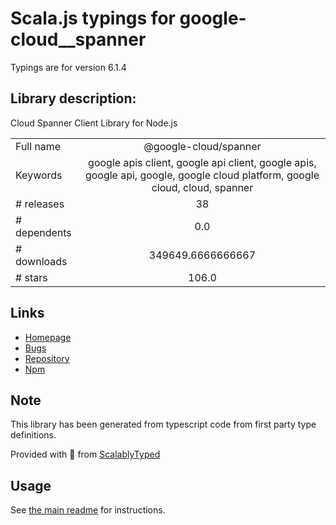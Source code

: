 
# Scala.js typings for google-cloud__spanner

Typings are for version 6.1.4

## Library description:
Cloud Spanner Client Library for Node.js

|                    |                 |
| ------------------ | :-------------: |
| Full name          | @google-cloud/spanner |
| Keywords           | google apis client, google api client, google apis, google api, google, google cloud platform, google cloud, cloud, spanner |
| # releases         | 38 |
| # dependents       | 0.0 |
| # downloads        | 349649.6666666667 |
| # stars            | 106.0 |

## Links
- [Homepage](https://github.com/googleapis/nodejs-spanner#readme)
- [Bugs](https://github.com/googleapis/nodejs-spanner/issues)
- [Repository](https://github.com/googleapis/nodejs-spanner)
- [Npm](https://www.npmjs.com/package/%40google-cloud%2Fspanner)
    


## Note
This library has been generated from typescript code from first party type definitions.

Provided with :purple_heart: from [ScalablyTyped](https://github.com/oyvindberg/ScalablyTyped)

## Usage
See [the main readme](../../readme.md) for instructions.


